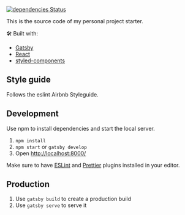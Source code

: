 [![dependencies Status](https://david-dm.org/lhoc/project-starter/status.svg)](https://david-dm.org/lhoc/project-starter)

This is the source code of my personal project starter.

🛠 Built with:

- [Gatsby](https://www.gatsbyjs.org/)
- [React](https://reactjs.org/)
- [styled-components](https://www.styled-components.com/)

## Style guide
Follows the eslint Airbnb Styleguide.

## Development

Use npm to install dependencies and start the local server.

1. `npm install`
2. `npm start` or `gatsby develop`
3. Open [http://localhost:8000/](http://localhost:8000/)

Make sure to have [ESLint](https://eslint.org/) and [Prettier](https://prettier.io/) plugins installed in your editor.

## Production

1. Use `gatsby build` to create a production build
2. Use `gatsby serve` to serve it
